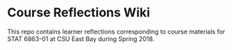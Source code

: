 # Course Reflections Wiki

This repo contains learner reflections corresponding to course materials for STAT 6863-01 at CSU East Bay during Spring 2018.
